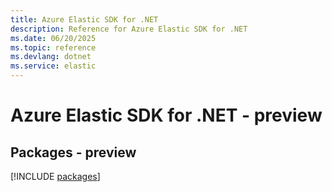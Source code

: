 ```yaml
---
title: Azure Elastic SDK for .NET
description: Reference for Azure Elastic SDK for .NET
ms.date: 06/20/2025
ms.topic: reference
ms.devlang: dotnet
ms.service: elastic
---
```

# Azure Elastic SDK for .NET - preview
## Packages - preview
[!INCLUDE [packages](elastic-index.md)]